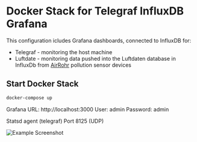 # Docker Stack for Telegraf InfluxDB Grafana

This configuration icludes Grafana dashboards, connected to InfluxDB for:
* Telegraf - monitoring the host machine
* Luftdate - monitoring data pushed into the Luftdaten database in InfluxDb from [AirRohr](https://luftdaten.info/en/construction-manual/) pollution sensor devices 

## Start Docker Stack

```bash
docker-compose up
```

Grafana
URL: http://localhost:3000 
User: admin 
Password: admin 

Statsd agent (telegraf) Port 8125 (UDP)


![Example Screenshot](./example.png?raw=true "Example Screenshot")
